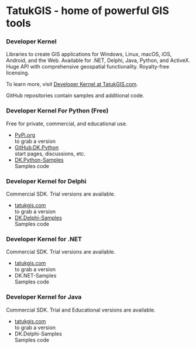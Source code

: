 # TatukGIS - home of powerful GIS tools

### Developer Kernel
Libraries to create GIS applications for Windows, Linux, macOS, iOS, Android, and the Web.
Available for .NET, Delphi, Java, Python, and ActiveX.
Huge API with comprehensive geospatial functionality. Royalty-free licensing.

To learn  more, visit [Developer Kernel at TatukGIS.com](https://www.tatukgis.com/Products/Developer-Kernel/Description).

GitHub repositories contain samples and additional code. 

### Developer Kernel For Python (Free)

Free for private, commercial, and educational use.
- [PyPi.org](https://pypi.org/project/tatukgis-pdk/) <br> to grab a version
- [GitHub:DK.Python](https://github.com/TatukGIScom/DK.Python) <br> start pages, discussions, etc.
- [DK.Python-Samples](https://github.com/TatukGIScom/DK.Python-Samples)<br>Samples code


### Developer Kernel for Delphi 

Commercial SDK. Trial versions are available.
- [tatukgis.com](https://tatukgis.com/) <br> to grab a version
- [DK.Delphi-Samples](https://github.com/TatukGIScom/DK.Delphi-Samples)<br>Samples code

### Developer Kernel for .NET

Commercial SDK. Trial versions are available.
- [tatukgis.com](https://tatukgis.com/) <br> to grab a version
- DK.NET-Samples<br>Samples code

### Developer Kernel for Java

Commercial SDK. Trial and Educational versions are available.
- [tatukgis.com](https://tatukgis.com/) <br> to grab a version
- DK.Delphi-Samples<br>Samples code

